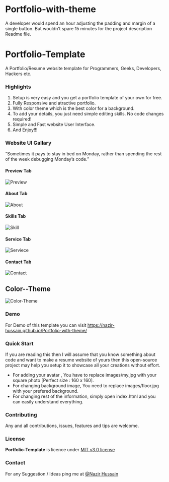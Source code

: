 # Portfolio-with-theme
A developer would spend an hour adjusting the padding and margin of a single button. But wouldn’t spare 15 minutes for the project description Readme file.


# Portfolio-Template
A Portfolio/Resume website template for Programmers, Geeks, Developers, Hackers etc.

### Highlights
1. Setup is very easy and you get a portfolio template of your own for free.
2. Fully Responsive and atractive portfolio.
3. With color theme which is the best color for a background.
4. To add your details, you just need simple editing skills. No code changes required!
5. Simple and Fast website User Interface.
6. And Enjoy!!!

### Website UI Gallary
“Sometimes it pays to stay in bed on Monday, rather than spending the rest of the week debugging Monday’s code.”

#### Preview Tab
![Preview](https://user-images.githubusercontent.com/56648155/147666222-92cb042c-cce3-4e99-a21f-e4206ba0f0d6.png)

#### About Tab
![About](https://user-images.githubusercontent.com/56648155/147665966-ad29a768-f715-4ba2-9a89-4ed7edd08d34.png)

#### Skills Tab
![Skill](https://user-images.githubusercontent.com/56648155/147666192-564d92f1-03c5-48c8-a6bb-0fec1b18f4bb.png)

#### Service Tab
![Serviece](https://user-images.githubusercontent.com/56648155/147666168-460b7b04-edaa-4adc-b73b-1f222ee4651e.png)


#### Contact Tab
![Contact](https://user-images.githubusercontent.com/56648155/147666066-0dd833e3-2414-453f-a485-017c47671b7d.png)

## Color--Theme
![Color-Theme](https://user-images.githubusercontent.com/56648155/147666020-d4e6d125-4183-4d66-a4b5-2e0992e52c82.png)

### Demo
For Demo of this template you can visit https://nazir-hussain.github.io/Portfolio-with-theme/

### Quick Start
If you are reading this then I will assume that you know something about code and want to make a resume website of yours then this open-source project may help you setup it to showcase all your creations without effort.
- For adding your avatar , You have to replace images/my.jpg with your square photo [Perfect size : 160 x 160].
- For changing background image, You need to replace images/floor.jpg with your prefered background.
- For changing rest of the information, simply open index.html and you can easily understand everything.


### Contributing
Any and all contributions, issues, features and tips are welcome.

### License
**Portfolio-Template** is licence under [MIT v3.0 license](https://img.shields.io/badge/license-MIT-blue.svg)

### Contact
For any Suggestion / Ideas ping me at [@Nazir Hussain](https://www.instagram.com/nazir__hassan/)

